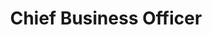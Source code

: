---
orderId: "04"
name: "Dr. Toktam Nezakati"
title: "Chief Business Officer"
abbreviation: "Tn"
number: "125"
ndbImage: "../../assets/images/company/team/ToktamNezakati.png"
position: "tr"
---